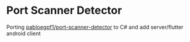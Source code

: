# Port Scanner Detector

Porting [pabloegpf1/port-scanner-detector](https://github.com/pabloegpf1/port-scanner-detector) to C# and add server/flutter android client